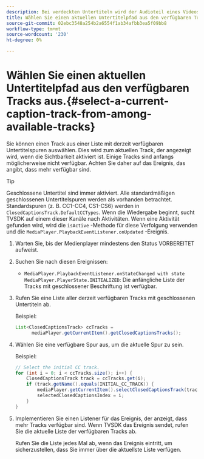 ```yaml
---
description: Bei verdeckten Untertiteln wird der Audioteil eines Videos als Text auf dem Bildschirm angezeigt, wenn der Ton unhörbar oder der Viewer schwerhörig ist.
title: Wählen Sie einen aktuellen Untertitelpfad aus den verfügbaren Tracks aus.
source-git-commit: 02ebc3548a254b2a6554f1ab34afbb3ea5f09bb8
workflow-type: tm+mt
source-wordcount: '230'
ht-degree: 0%

---
```


# Wählen Sie einen aktuellen Untertitelpfad aus den verfügbaren Tracks aus.{#select-a-current-caption-track-from-among-available-tracks}

Sie können einen Track aus einer Liste mit derzeit verfügbaren Untertitelspuren auswählen. Dies wird zum aktuellen Track, der angezeigt wird, wenn die Sichtbarkeit aktiviert ist. Einige Tracks sind anfangs möglicherweise nicht verfügbar. Achten Sie daher auf das Ereignis, das angibt, dass mehr verfügbar sind.

>[!TIP]
>
>Geschlossene Untertitel sind immer aktiviert. Alle standardmäßigen geschlossenen Untertitelspuren werden als vorhanden betrachtet. Standardspuren (z. B. CC1-CC4, CS1-CS6) werden in `ClosedCaptionsTrack.DefaultCCTypes`. Wenn die Wiedergabe beginnt, sucht TVSDK auf einem dieser Kanäle nach Aktivitäten. Wenn eine Aktivität gefunden wird, wird die `isActive` -Methode für diese Verfolgung verwenden und die `MediaPlayer.PlaybackEventListener.onUpdated` -Ereignis.

1. Warten Sie, bis der Medienplayer mindestens den Status VORBEREITET aufweist.
1. Suchen Sie nach diesen Ereignissen:

   * `MediaPlayer.PlaybackEventListener.onStateChanged with state MediaPlayer.PlayerState.INITIALIZED`: Die anfängliche Liste der Tracks mit geschlossener Beschriftung ist verfügbar.

1. Rufen Sie eine Liste aller derzeit verfügbaren Tracks mit geschlossenen Untertiteln ab.

   Beispiel:

   ```java
   List<ClosedCaptionsTrack> ccTracks = 
         mediaPlayer.getCurrentItem().getClosedCaptionsTracks();
   ```

1. Wählen Sie eine verfügbare Spur aus, um die aktuelle Spur zu sein.

   Beispiel:

   ```java
   // Select the initial CC track. 
   for (int i = 0; i < ccTracks.size(); i++) { 
       ClosedCaptionsTrack track = ccTracks.get(i); 
       if (track.getName().equals(INITIAL_CC_TRACK)) { 
           mediaPlayer.getCurrentItem().selectClosedCaptionsTrack(track); 
           selectedClosedCaptionsIndex = i; 
       } 
   }
   ```

1. Implementieren Sie einen Listener für das Ereignis, der anzeigt, dass mehr Tracks verfügbar sind. Wenn TVSDK das Ereignis sendet, rufen Sie die aktuelle Liste der verfügbaren Tracks ab.

   Rufen Sie die Liste jedes Mal ab, wenn das Ereignis eintritt, um sicherzustellen, dass Sie immer über die aktuellste Liste verfügen.
